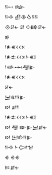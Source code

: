 <div class='block'>
<div class='line'>𒀀𒁁 𒈗</div>
<div class='line'>𒀀𒈾 𒌷𒆠𒋝𒀀𒀀</div>
<div class='line'>𒊮𒆪𒉡 𒇻 𒄭𒂵𒆪𒉡</div>
<div class='line'>𒂊</div>
<div class='line'>𒁹𒀭𒌍𒌋𒌋𒉽</div>
<div class='line'>𒁹𒀭𒉺𒌋𒌋𒉽𒈨𒌍𒋙</div>
<div class='line'>𒁹𒀝𒆰𒆷𒉌</div>
<div class='line'>𒁹𒀭𒌍𒌋𒌋𒉽</div>
<div class='line'>𒆪𒉡</div>
<div class='line'>𒅁𒊏𒀀𒉌</div>
<div class='line'>𒊭 𒋗𒈫</div>
<div class='line'>𒁹𒀭𒉺𒌋𒌋𒉽𒈨𒌍𒋙</div>
<div class='line'>𒊭 𒆷 𒅔𒉌𒅁𒋗𒉡</div>
<div class='line'>𒊭 𒌨𒁓𒀀𒉌</div>
<div class='line'>𒀀𒈾 𒈨𒉏𒈠</div>
<div class='line'>𒄯 𒄴𒄯</div>
<div class='line'>𒄿𒋗𒉡</div>
</div>